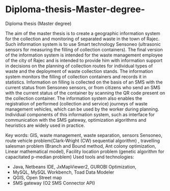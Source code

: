 # Diploma-thesis-Master-degree-
Diploma thesis (Master degree)

The aim of the master thesis is to create a geographic information system for the collection and monitoring of separated waste in the town of Rajec. Such information system is to use Smart technology Sensoneo (ultrasonic sensors for measuring the filling of collection containers). The final version of the information system is intended for the waste management employee of the city of Rajec and is intended to provide him with information support in decisions on the planning of collection routes for individual types of waste and the deployment of waste collection stands. The information system monitors the filling of collection containers and records it in statistics. Information on filling is collected on the basis of an SMS with the current status from Sensoneo sensors, or from citizens who send an SMS with the current status of the container by scanning the QR code present on the collection container. The information system also enables the registration of performed (collection and service) journeys of waste management vehicles, which can be used by the worker during planning. Individual components of this information system, such as interface for communication with the SMS gateway, optimization algorithms and heuristics are widely used in practice.

Key words: GIS, waste management, waste separation, sensors Sensoneo, route vehicle problem(Clark-Wright (CW) sequential algorithm) , travelling salesman problem (Branch and Bound method, Ant colony optimization, Linear mathematical model), Facility location problem (genetic algorithm for capacitated p-median problem)
Used tools and technologies:
- Java, Netbeans IDE, JxMapViewer2, GUROBI Optimization,
- MySQL, MySQL Workbench, Toad Data Modeler
- QGIS, Open Street map
- SMS gateway (O2 SMS Connector API)







